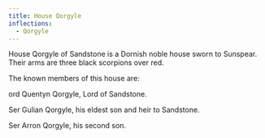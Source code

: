 ```yaml
---
title: House Qorgyle
inflections:
  - Qorgyle
---
```


 House Qorgyle of Sandstone is a Dornish noble house sworn to Sunspear. Their arms are three black scorpions over red.

The known members of this house are:

ord Quentyn Qorgyle, Lord of Sandstone.

Ser Gulian Qorgyle, his eldest son and heir to Sandstone.

Ser Arron Qorgyle, his second son.


